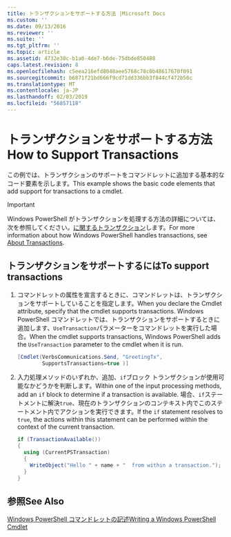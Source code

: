 ```yaml
---
title: トランザクションをサポートする方法 |Microsoft Docs
ms.custom: ''
ms.date: 09/13/2016
ms.reviewer: ''
ms.suite: ''
ms.tgt_pltfrm: ''
ms.topic: article
ms.assetid: 4732e38c-b1a0-4de7-b6de-75dbde850488
caps.latest.revision: 8
ms.openlocfilehash: c5eea216efd8048aee5768c78c0b48617670f091
ms.sourcegitcommit: b6871f21bd666f9cd71dd336bb3f844cf472b56c
ms.translationtype: MT
ms.contentlocale: ja-JP
ms.lasthandoff: 02/03/2019
ms.locfileid: "56857118"
---
```

# <a name="how-to-support-transactions"></a><span data-ttu-id="9aad7-102">トランザクションをサポートする方法</span><span class="sxs-lookup"><span data-stu-id="9aad7-102">How to Support Transactions</span></span>

<span data-ttu-id="9aad7-103">この例では、トランザクションのサポートをコマンドレットに追加する基本的なコード要素を示します。</span><span class="sxs-lookup"><span data-stu-id="9aad7-103">This example shows the basic code elements that add support for transactions to a cmdlet.</span></span>

> [!IMPORTANT]
> <span data-ttu-id="9aad7-104">Windows PowerShell がトランザクションを処理する方法の詳細については、次を参照してください。[に関するトランザクション][about_Transactions]します。</span><span class="sxs-lookup"><span data-stu-id="9aad7-104">For more information about how Windows PowerShell handles transactions, see [About Transactions][about_Transactions].</span></span>

## <a name="to-support-transactions"></a><span data-ttu-id="9aad7-105">トランザクションをサポートするには</span><span class="sxs-lookup"><span data-stu-id="9aad7-105">To support transactions</span></span>

1. <span data-ttu-id="9aad7-106">コマンドレットの属性を宣言するときに、コマンドレットは、トランザクションをサポートしていることを指定します。</span><span class="sxs-lookup"><span data-stu-id="9aad7-106">When you declare the Cmdlet attribute, specify that the cmdlet supports transactions.</span></span>
   <span data-ttu-id="9aad7-107">Windows PowerShell コマンドレットでは、トランザクションをサポートするときに追加します、`UseTransaction`パラメーターをコマンドレットを実行した場合。</span><span class="sxs-lookup"><span data-stu-id="9aad7-107">When the cmdlet supports transactions, Windows PowerShell adds the `UseTransaction` parameter to the cmdlet when it is run.</span></span>

    ```csharp
    [Cmdlet(VerbsCommunications.Send, "GreetingTx",
            SupportsTransactions=true )]
    ```

2. <span data-ttu-id="9aad7-108">入力処理メソッドのいずれか、追加、`if`ブロック トランザクションが使用可能なかどうかを判断します。</span><span class="sxs-lookup"><span data-stu-id="9aad7-108">Within one of the input processing methods, add an `if` block to determine if a transaction is available.</span></span>
   <span data-ttu-id="9aad7-109">場合、`if`ステートメントに解決`true`、現在のトランザクションのコンテキスト内でこのステートメント内でアクションを実行できます。</span><span class="sxs-lookup"><span data-stu-id="9aad7-109">If the `if` statement resolves to `true`, the actions within this statement can be performed within the context of the current transaction.</span></span>

    ```csharp
    if (TransactionAvailable())
    {
      using (CurrentPSTransaction)
      {
        WriteObject("Hello " + name + "  from within a transaction.");
      }
    }
    ```

## <a name="see-also"></a><span data-ttu-id="9aad7-110">参照</span><span class="sxs-lookup"><span data-stu-id="9aad7-110">See Also</span></span>

[<span data-ttu-id="9aad7-111">Windows PowerShell コマンドレットの記述</span><span class="sxs-lookup"><span data-stu-id="9aad7-111">Writing a Windows PowerShell Cmdlet</span></span>](./writing-a-windows-powershell-cmdlet.md)

<!-- External URLs -->

[about_Transactions]: /powershell/module/Microsoft.PowerShell.Core/About/about_Transactions
